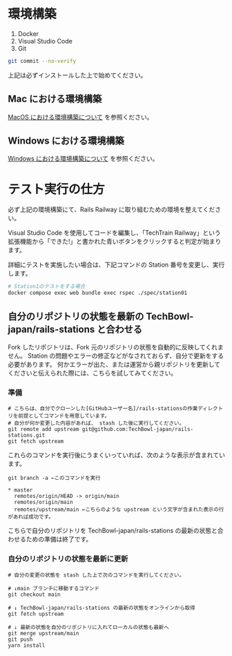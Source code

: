 # 環境構築

1. Docker
2. Visual Studio Code
3. Git
```bash
git commit --no-verify
```

上記は必ずインストールした上で始めてください。

## Mac における環境構築

[MacOS における環境構築について](./docs/README-mac.md) を参照ください。

## Windows における環境構築

[Windows における環境構築について](./docs/README-windows.md) を参照ください。

# テスト実行の仕方

必ず上記の環境構築にて、Rails Railway に取り組むための環境を整えてください。

Visual Studio Code を使用してコードを編集し、「TechTrain Railway」という拡張機能から「できた!」と書かれた青いボタンをクリックすると判定が始まります。

詳細にテストを実施したい場合は、下記コマンドの Station 番号を変更し、実行します。

```bash
# Station1のテストをする場合
docker compose exec web bundle exec rspec ./spec/station01
```

## 自分のリポジトリの状態を最新の TechBowl-japan/rails-stations と合わせる

Fork したリポジトリは、Fork 元のリポジトリの状態を自動的に反映してくれません。
Station の問題やエラーの修正などがなされておらず、自分で更新をする必要があります。
何かエラーが出た、または運営から親リポジトリを更新してくださいと伝えられた際には、こちらを試してみてください。

### 準備

```shell
# こちらは、自分でクローンした[GitHubユーザー名]/rails-stationsの作業ディレクトリを前提としてコマンドを用意しています。
# 自分が何か変更した内容があれば、 stash した後に実行してください。
git remote add upstream git@github.com:TechBowl-japan/rails-stations.git
git fetch upstream
```

これらのコマンドを実行後にうまくいっていれば、次のような表示が含まれています。

```shell
git branch -a ←このコマンドを実行

* master
  remotes/origin/HEAD -> origin/main
  remotes/origin/main
  remotes/upstream/main ←こちらのような upstream という文字が含まれた表示の行があれば成功です。
```

こちらで自分のリポジトリを TechBowl-japan/rails-stations の最新の状態と合わせるための準備は終了です。

### 自分のリポジトリの状態を最新に更新

```shell
# 自分の変更の状態を stash した上で次のコマンドを実行してください。

# ↓main ブランチに移動するコマンド
git checkout main

# ↓ TechBowl-japan/rails-stations の最新の状態をオンラインから取得
git fetch upstream

# ↓ 最新の状態を自分のリポジトリに入れてローカルの状態も最新へ
git merge upstream/main
git push
yarn install
```
